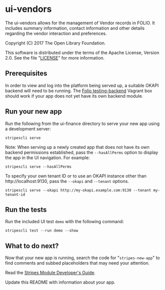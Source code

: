 # ui-vendors

The ui-vendors allows for the management of Vendor records in FOLIO. It includes summary information, contact information and other details regarding the vendor interaction and preferences.


Copyright (C) 2017 The Open Library Foundation.

This software is distributed under the terms of the Apache License, Version 2.0. See the file "[LICENSE](LICENSE)"  for more information.

## Prerequisites

In order to view and log into the platform being served up, a suitable OKAPI backend will need to be running. The [Folio testing-backend](https://app.vagrantup.com/folio/boxes/testing-backend) Vagrant box should work if your app does not yet have its own backend module. 

## Run your new app

Run the following from the ui-finance directory to serve your new app using a development server:
```
stripescli serve
```

Note: When serving up a newly created app that does not have its own backend permissions established, pass the `--hasAllPerms` option to display the app in the UI navigation. For example:
```
stripescli serve --hasAllPerms
```

To specify your own tenant ID or to use an OKAPI instance other than http://localhost:9130, pass the `--okapi` and `--tenant` options.
```
stripescli serve --okapi http://my-okapi.example.com:9130 --tenant my-tenant-id
```

## Run the tests

Run the included UI test `demo` with the following command:
```
stripescli test --run demo --show
```

## What to do next?

Now that your new app is running, search the code for "`stripes-new-app`" to find comments and subbed placeholders that may need your attention.

Read the [Stripes Module Developer's Guide](https://github.com/folio-org/stripes-core/blob/master/doc/dev-guide.md).

Update this README with information about your app.
